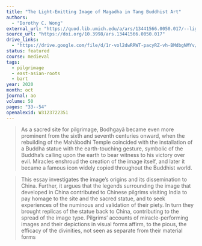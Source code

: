 ```yaml
---
title: "The Light-Emitting Image of Magadha in Tang Buddhist Art"
authors:
  - "Dorothy C. Wong"
external_url: "https://quod.lib.umich.edu/a/ars/13441566.0050.017/--light-emitting-image-of-magadha-in-tang-buddhist-art?rgn=main;view=fulltext"
source_url: "https://doi.org/10.3998/ars.13441566.0050.017"
drive_links:
  - "https://drive.google.com/file/d/1r-vol2dwRRWT-pacyRZ-vh-BMdbgNMYv/view?usp=drivesdk"
status: featured
course: medieval
tags:
  - pilgrimage
  - east-asian-roots
  - bart
year: 2020
month: oct
journal: ao
volume: 50
pages: "33--54"
openalexid: W3123722351
---
```


> As a sacred site for pilgrimage, Bodhgayā became even more prominent from the sixth and seventh centuries onward, when the rebuilding of the Mahābodhi Temple coincided with the installation of a Buddha statue with the earth-touching gesture, symbolic of the Buddha’s calling upon the earth to bear witness to his victory over evil.
Miracles enshroud the creation of the image itself, and later it became a famous icon widely copied throughout the Buddhist world.

> This essay investigates the image’s origins and its dissemination to China.
Further, it argues that the legends surrounding the image that developed in China contributed to Chinese pilgrims visiting India to pay homage to the site and the sacred statue, and to seek experiences of the numinous and validation of their piety.
In turn they brought replicas of the statue back to China, contributing to the spread of the image type.
Pilgrims’ accounts of miracle-performing images and their depictions in visual forms affirm, to the pious, the efficacy of the divinities, not seen as separate from their material forms
